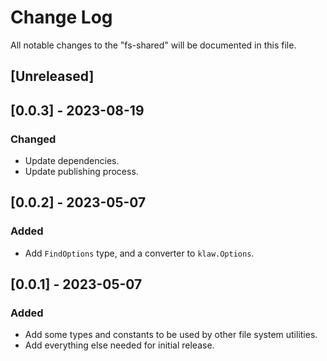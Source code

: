 # Change Log

All notable changes to the "fs-shared" will be documented in this file.

## [Unreleased]

## [0.0.3] - 2023-08-19

### Changed

- Update dependencies.
- Update publishing process.

## [0.0.2] - 2023-05-07

### Added

- Add `FindOptions` type, and a converter to `klaw.Options`.

## [0.0.1] - 2023-05-07

### Added

- Add some types and constants to be used by other file system utilities.
- Add everything else needed for initial release.

<!--
See: https://common-changelog.org/

## [0.0.1] - 2023-01-01

### Changed

### Added

### Removed

### Fixed
-->

